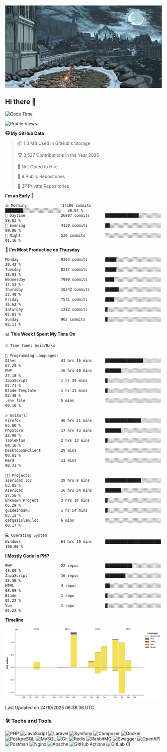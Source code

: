 <!--WALLPAPER-->
<p align='center'>
  <img src='assets/wallpapers/1.gif' alt='Banner'>
</p>
<!--/WALLPAPER-->

## Hi there 👋

<!--START_SECTION:waka-->
![Code Time](http://img.shields.io/badge/Code%20Time-551%20hrs%2016%20mins-blue)

![Profile Views](http://img.shields.io/badge/Profile%20Views-0-blue)

**🐱 My GitHub Data** 

> 📦 1.3 MB Used in GitHub's Storage 
 > 
> 🏆 3,527 Contributions in the Year 2025
 > 
> 🚫 Not Opted to Hire
 > 
> 📜 9 Public Repositories 
 > 
> 🔑 37 Private Repositories 
 > 
**I'm an Early 🐤** 

```text
🌞 Morning                14100 commits       ████████░░░░░░░░░░░░░░░░░   30.94 % 
🌆 Daytime                26807 commits       ███████████████░░░░░░░░░░   58.83 % 
🌃 Evening                4130 commits        ██░░░░░░░░░░░░░░░░░░░░░░░   09.06 % 
🌙 Night                  530 commits         ░░░░░░░░░░░░░░░░░░░░░░░░░   01.16 % 
```
📅 **I'm Most Productive on Thursday** 

```text
Monday                   9303 commits        █████░░░░░░░░░░░░░░░░░░░░   20.42 % 
Tuesday                  8217 commits        █████░░░░░░░░░░░░░░░░░░░░   18.03 % 
Wednesday                7990 commits        ████░░░░░░░░░░░░░░░░░░░░░   17.53 % 
Thursday                 10242 commits       ██████░░░░░░░░░░░░░░░░░░░   22.48 % 
Friday                   7571 commits        ████░░░░░░░░░░░░░░░░░░░░░   16.62 % 
Saturday                 1282 commits        █░░░░░░░░░░░░░░░░░░░░░░░░   02.81 % 
Sunday                   962 commits         █░░░░░░░░░░░░░░░░░░░░░░░░   02.11 % 
```


📊 **This Week I Spent My Time On** 

```text
🕑︎ Time Zone: Asia/Baku

💬 Programming Languages: 
Other                    41 hrs 16 mins      █████████████████░░░░░░░░   67.29 % 
PHP                      16 hrs 40 mins      ███████░░░░░░░░░░░░░░░░░░   27.18 % 
JavaScript               1 hr 39 mins        █░░░░░░░░░░░░░░░░░░░░░░░░   02.71 % 
Blade Template           1 hr 31 mins        █░░░░░░░░░░░░░░░░░░░░░░░░   02.48 % 
.env file                5 mins              ░░░░░░░░░░░░░░░░░░░░░░░░░   00.16 % 

🔥 Editors: 
Firefox                  40 hrs 21 mins      ████████████████░░░░░░░░░   65.80 % 
PhpStorm                 17 hrs 43 mins      ███████░░░░░░░░░░░░░░░░░░   28.90 % 
TablePlus                2 hrs 33 mins       █░░░░░░░░░░░░░░░░░░░░░░░░   04.16 % 
DesktopSSHClient         29 mins             ░░░░░░░░░░░░░░░░░░░░░░░░░   00.81 % 
Herd                     11 mins             ░░░░░░░░░░░░░░░░░░░░░░░░░   00.31 % 

🐱‍💻 Projects: 
azeriqaz.loc             39 hrs 9 mins       ████████████████░░░░░░░░░   63.85 % 
Azeriqaz                 16 hrs 54 mins      ███████░░░░░░░░░░░░░░░░░░   27.56 % 
Unknown Project          3 hrs 14 mins       █░░░░░░░░░░░░░░░░░░░░░░░░   05.29 % 
guideinbaku              1 hr 54 mins        █░░░░░░░░░░░░░░░░░░░░░░░░   03.12 % 
qafqazislam.loc          6 mins              ░░░░░░░░░░░░░░░░░░░░░░░░░   00.17 % 

💻 Operating System: 
Windows                  61 hrs 19 mins      █████████████████████████   100.00 % 
```

**I Mostly Code in PHP** 

```text
PHP                      22 repos            ████████████░░░░░░░░░░░░░   48.89 % 
JavaScript               16 repos            █████████░░░░░░░░░░░░░░░░   35.56 % 
HTML                     4 repos             ██░░░░░░░░░░░░░░░░░░░░░░░   08.89 % 
Blade                    1 repo              █░░░░░░░░░░░░░░░░░░░░░░░░   02.22 % 
Vue                      1 repo              █░░░░░░░░░░░░░░░░░░░░░░░░   02.22 % 
```



**Timeline**

![Lines of Code chart](https://raw.githubusercontent.com/feridnesibzade/feridnesibzade/main/assets/bar_graph.png)


 Last Updated on 24/10/2025 06:38:36 UTC
<!--END_SECTION:waka-->

### 🛠️ Techs and Tools

![PHP](https://img.shields.io/badge/PHP-777BB4?style=for-the-badge&logo=php&logoColor=white)
![JavaScript](https://img.shields.io/badge/JavaScript-F7DF1E?style=for-the-badge&logo=javascript&logoColor=000)
![Laravel](https://img.shields.io/badge/Laravel-F55247?style=for-the-badge&logo=laravel&logoColor=white)
![Symfony](https://img.shields.io/badge/Symfony-000000?style=for-the-badge&logo=symfony&logoColor=white)
![Composer](https://img.shields.io/badge/Composer-885630?style=for-the-badge&logo=composer&logoColor=white)
![Docker](https://img.shields.io/badge/Docker-2496ED?style=for-the-badge&logo=docker&logoColor=white)
![PostgreSQL](https://img.shields.io/badge/PostgreSQL-4169E1?style=for-the-badge&logo=postgresql&logoColor=white)
![MySQL](https://img.shields.io/badge/MySQL-4479A1?style=for-the-badge&logo=mysql&logoColor=white)
![Git](https://img.shields.io/badge/Git-F05032?style=for-the-badge&logo=git&logoColor=white)
![Redis](https://img.shields.io/badge/Redis-DC382D?style=for-the-badge&logo=redis&logoColor=white)
![RabbitMQ](https://img.shields.io/badge/RabbitMQ-FF6600?style=for-the-badge&logo=rabbitmq&logoColor=white)
![Swagger](https://img.shields.io/badge/Swagger-85EA2D?style=for-the-badge&logo=swagger&logoColor=black)
![OpenAPI](https://img.shields.io/badge/OpenAPI-6BA539?style=for-the-badge&logo=openapiinitiative&logoColor=white)
![Postman](https://img.shields.io/badge/Postman-FF6C37?style=for-the-badge&logo=postman&logoColor=white)
![Nginx](https://img.shields.io/badge/Nginx-009639?style=for-the-badge&logo=nginx&logoColor=white)
![Apache](https://img.shields.io/badge/Apache-D22128?style=for-the-badge&logo=apache&logoColor=white)
![GitHub Actions](https://img.shields.io/badge/GitHub%20Actions-2088FF?style=for-the-badge&logo=githubactions&logoColor=white)
![GitLab CI](https://img.shields.io/badge/GitLab%20CI-FC6D26?style=for-the-badge&logo=gitlab&logoColor=white)

